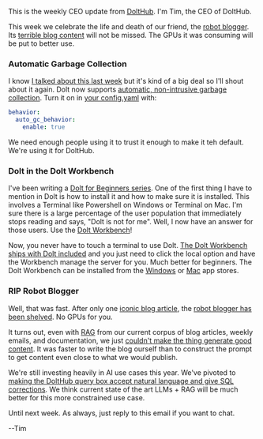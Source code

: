 This is the weekly CEO update from [DoltHub](https://www.dolthub.com/). I'm Tim, the CEO of DoltHub. 

This week we celebrate the life and death of our friend, the [robot blogger](https://github.com/dolthub/robot-blogger). Its [terrible blog content](https://www.dolthub.com/blog/2025-02-22-comparing-dolt-and-git-generated/) will not be missed. The GPUs it was consuming will be put to better use.

### Automatic Garbage Collection

I know [I talked about this last week](https://github.com/dolthub/weekly-updates/blob/main/emails/2025-02-28.md) but it's kind of a big deal so I'll shout about it again. Dolt now supports [automatic, non-intrusive garbage collection](https://www.dolthub.com/blog/2025-02-28-announcing-automatic-gc-in-sql-server/). Turn it on in [your config.yaml](https://docs.dolthub.com/sql-reference/server/configuration#config.yaml) with:

```yaml
behavior:
  auto_gc_behavior:
    enable: true
```

We need enough people using it to trust it enough to make it teh default. We're using it for DoltHub.

### Dolt in the Dolt Workbench

I've been writing a [Dolt for Beginners series](https://www.dolthub.com/blog/?q=beginners). One of the first thing I have to mention in Dolt is how to install it and how to make sure it is installed. This involves a Terminal like Powershell on Windows or Terminal on Mac. I'm sure there is a large percentage of the user population that immediately stops reading and says, "Dolt is not for me". Well, I now have an answer for those users. Use the [Dolt Workbench](https://github.com/dolthub/dolt-workbench)!

Now, you never have to touch a terminal to use Dolt. [The Dolt Workbench ships with Dolt included](https://www.dolthub.com/blog/2025-03-06-the-dolt-workbench-now-ships-with-a-built-in-dolt-server/) and you just need to click the local option and have the Workbench manage the server for you. Much better for beginners. The Dolt Workbench can be installed from the [Windows](https://apps.microsoft.com/detail/9nq8lqph9vvh?hl=en-us&gl=US) or [Mac](https://apps.apple.com/us/app/dolt-workbench/id6720702995?mt=12) app stores.

### RIP Robot Blogger

Well, that was fast. After only one [iconic blog article](https://www.dolthub.com/blog/2025-02-22-comparing-dolt-and-git-generated/), the [robot blogger has been shelved](https://www.dolthub.com/blog/2025-03-04-robot-blogs-suck/). No GPUs for you. 

It turns out, even with [RAG](https://www.dolthub.com/blog/2025-02-18-learning-about-rag/) from our current corpus of blog articles, weekly emails, and documentation, we just [couldn't make the thing generate good content](https://www.dolthub.com/blog/2025-03-04-robot-blogs-suck/). It was faster to write the blog ourself than to construct the prompt to get content even close to what we would publish.

We're still investing heavily in AI use cases this year. We've pivoted to [making the DoltHub query box accept natural language and give SQL corrections](https://github.com/dolthub/dolthub-issues/issues/574). We think current state of the art LLMs + RAG will be much better for this more constrained use case.

Until next week. As always, just reply to this email if you want to chat.

--Tim
